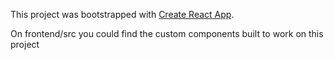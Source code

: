 This project was bootstrapped with [Create React App](https://github.com/facebookincubator/create-react-app).


On frontend/src you could find the custom components built to work on this project
